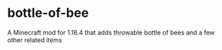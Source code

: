 # bottle-of-bee
A Minecraft mod for 1.16.4 that adds throwable bottle of bees and a few other related items
